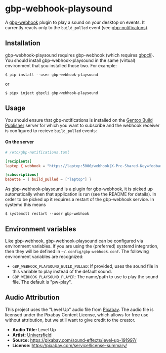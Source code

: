# gbp-webhook-playsound

A [gbp-webhook](https://github.com/enku/gbp-webhook) plugin to play a sound on
your desktop on events.  It currently reacts only to the `build_pulled` event
(see [gbp-notificatons](https://github.com/enku/gbp-notifications)).



## Installation

gbp-webhook-playsound requires gbp-webhook (which requires
[gbpcli](https://github.com/enku/gbpcli)). You should install
gbp-webhook-playsound in the same (virtual) environment that you installed
those two. For example:

```console
$ pip install --user gbp-webhook-playsound
```

or

```console
$ pipx inject gbpcli gbp-webhook-playsound
```

## Usage

You should ensure that gbp-notifications is installed on the [Gentoo Build
Publisher](https://github.com/enku/gentoo-build-publisher) server for which
you want to subscribe and the webhook receiver is configured to recieve
`build_pulled` events:

#### On the server

```toml
# /etc/gbp-notifications.toml

[recipients]
laptop { webhook = "https://laptop:5000/webhook|X-Pre-Shared-Key=foobar" }

[subscriptions]
babette = { build_pulled = ["laptop"] }
```

As gbp-webhook-playsound is a plugin for gbp-webhook, it is picked up
automatically when that application is run (see the README for details). In
order to be picked up it requires a restart of the gbp-webhook service. In
systemd this means

```console
$ systemctl restart --user gbp-webhook
```

## Environment variables

Like gbp-webhook, gbp-webhook-playsound can be configured via environment
variables.  If you are using the (preferred) systemd integration, then they
will be defined in `~/.config/gbp-webhook.conf`.  The following environment
variables are recognized:

- `GBP_WEBHOOK_PLAYSOUND_BUILD_PULLED`: If provided, uses the sound file in
  this variable to play instead of the default sound.
- `GBP_WEBHOOK_PLAYSOUND_PLAYER`: The name/path to use to play the sound file.
  The default is "pw-play".


## Audio Attribution

This project uses the "Level Up" audio file from
[Pixabay](https://pixabay.com/). The audio file is licensed under the Pixabay
Content License, which allows for free use without attribution, but we still
want to give credit to the creator.

- **Audio Title:** Level Up
- **Artist:** [Universfield](https://pixabay.com/users/universfield-28281460/)
- **Source:** https://pixabay.com/sound-effects/level-up-191997/
- **License:** https://pixabay.com/service/license-summary/
